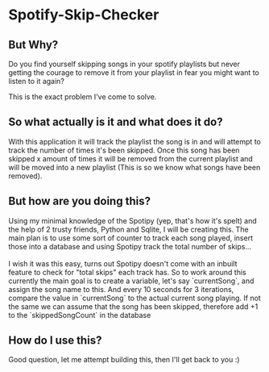 # Spotify-Skip-Checker

<h2>But Why?</h2>
<p>Do you find yourself skipping songs in your spotify playlists but never getting the courage to remove it
 from your playlist in fear you might want to listen to it again?</p>
 <br?
 <p>This is the exact problem I've come to solve.</p>

<h2>So what actually is it and what does it do?</h2>
<p>With this application it will track the playlist the song is in and will attempt to track the number of times it's been skipped. Once this song has been skipped x amount of times it will be removed from the current playlist and will be moved into a new playlist (This is so we know what songs have been removed).</p>

<h2>But how are you doing this?</h2>
Using my minimal knowledge of the Spotipy (yep, that's how it's spelt) and the help of 2 trusty friends, Python and Sqlite, I will be creating this. The main plan is to use some sort of counter to track each song played, insert those into a database and using Spotipy track the total number of skips...
<br> <br>
I wish it was this easy, turns out Spotipy doesn't come with an inbuilt feature to check for "total skips" each track has. So to work around this currently the main goal is to create a variable, let's say `currentSong`, and assign the song name to this. And every 10 seconds for 3 iterations, compare the value in `currentSong` to the actual current song playing. If not the same we can assume that the song has been skipped, therefore add +1 to the `skippedSongCount` in the database

<h2>How do I use this?</h2>
Good question, let me attempt building this, then I'll get back to you :)
